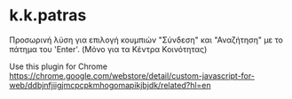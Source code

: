 # k.k.patras 
Προσωρινή λύση για επιλογή κουμπιών "Σύνδεση" και "Αναζήτηση" με το πάτημα του 'Enter'.
(Μόνο για τα Κέντρα Κοινότητας)

Use this plugin for Chrome
https://chrome.google.com/webstore/detail/custom-javascript-for-web/ddbjnfjiigjmcpcpkmhogomapikjbjdk/related?hl=en
